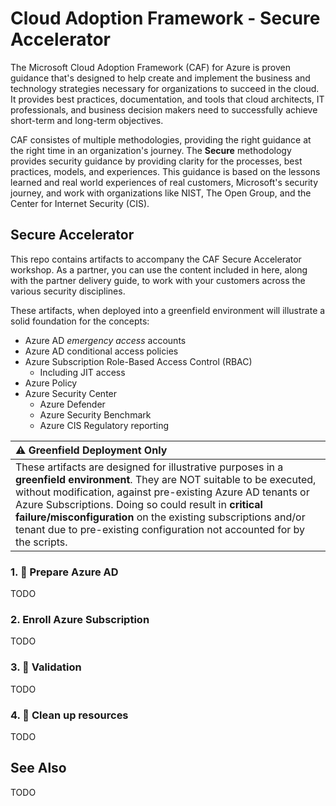 # Cloud Adoption Framework - Secure Accelerator

The Microsoft Cloud Adoption Framework (CAF) for Azure is proven guidance that's designed to help create and implement the business and technology strategies necessary for organizations to succeed in the cloud. It provides best practices, documentation, and tools that cloud architects, IT professionals, and business decision makers need to successfully achieve short-term and long-term objectives.

CAF consistes of multiple methodologies, providing the right guidance at the right time in an organization's journey. The **Secure** methodology provides security guidance by providing clarity for the processes, best practices, models, and experiences. This guidance is based on the lessons learned and real world experiences of real customers, Microsoft's security journey, and work with organizations like NIST, The Open Group, and the Center for Internet Security (CIS).

## Secure Accelerator

This repo contains artifacts to accompany the CAF Secure Accelerator workshop. As a partner, you can use the content included in here, along with the partner delivery guide, to work with your customers across the various security disciplines.

These artifacts, when deployed into a greenfield environment will illustrate a solid foundation for the concepts:

* Azure AD _emergency access_ accounts
* Azure AD conditional access policies
* Azure Subscription Role-Based Access Control (RBAC)
  * Including JIT access
* Azure Policy
* Azure Security Center
  * Azure Defender
  * Azure Security Benchmark
  * Azure CIS Regulatory reporting

| :warning: Greenfield Deployment Only |
|:------------------------------|
| These artifacts are designed for illustrative purposes in a **greenfield environment**. They are NOT suitable to be executed, without modification, against pre-existing Azure AD tenants or Azure Subscriptions. Doing so could result in **critical failure/misconfiguration** on the existing subscriptions and/or tenant due to pre-existing configuration not accounted for by the scripts. |

### 1. :rocket: Prepare Azure AD

TODO

### 2. Enroll Azure Subscription

TODO

### 3. :checkered_flag: Validation

TODO

### 4. :broom: Clean up resources

TODO

## See Also

TODO
